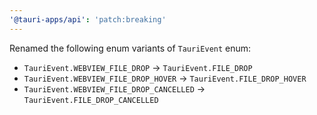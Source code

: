 ```yaml
---
'@tauri-apps/api': 'patch:breaking'
---
```


Renamed the following enum variants of `TauriEvent` enum:

- `TauriEvent.WEBVIEW_FILE_DROP` -> `TauriEvent.FILE_DROP`
- `TauriEvent.WEBVIEW_FILE_DROP_HOVER` -> `TauriEvent.FILE_DROP_HOVER`
- `TauriEvent.WEBVIEW_FILE_DROP_CANCELLED` -> `TauriEvent.FILE_DROP_CANCELLED`
